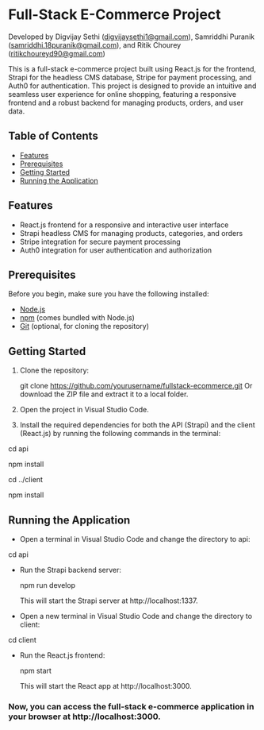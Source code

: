 # Full-Stack E-Commerce Project

Developed by Digvijay Sethi (digvijaysethi1@gmail.com), Samriddhi Puranik (samriddhi.18puranik@gmail.com), and Ritik Chourey (ritikchoureyd90@gmail.com)

This is a full-stack e-commerce project built using React.js for the frontend, Strapi for the headless CMS database, Stripe for payment processing, and Auth0 for authentication. This project is designed to provide an intuitive and seamless user experience for online shopping, featuring a responsive frontend and a robust backend for managing products, orders, and user data.

## Table of Contents

- [Features](#features)
- [Prerequisites](#prerequisites)
- [Getting Started](#getting-started)
- [Running the Application](#running-the-application)

## Features

- React.js frontend for a responsive and interactive user interface
- Strapi headless CMS for managing products, categories, and orders
- Stripe integration for secure payment processing
- Auth0 integration for user authentication and authorization

## Prerequisites

Before you begin, make sure you have the following installed:

- [Node.js](https://nodejs.org/en/download/)
- [npm](https://www.npmjs.com/get-npm) (comes bundled with Node.js)
- [Git](https://git-scm.com/downloads) (optional, for cloning the repository)

## Getting Started

1. Clone the repository:

   git clone https://github.com/yourusername/fullstack-ecommerce.git
   Or download the ZIP file and extract it to a local folder.

 2. Open the project in Visual Studio Code.

 3. Install the required dependencies for both the API (Strapi) and the client (React.js) by running the following commands in the terminal:

  cd api
  
  npm install
  
  cd ../client
  
  npm install

 ## Running the Application

- Open a terminal in Visual Studio Code and change the directory to api:

cd api

- Run the Strapi backend server:

   npm run develop
   
   This will start the Strapi server at http://localhost:1337.

- Open a new terminal in Visual Studio Code and change the directory to client:

cd client

- Run the React.js frontend:

   npm start
   
   This will start the React app at http://localhost:3000.

### Now, you can access the full-stack e-commerce application in your browser at http://localhost:3000.
